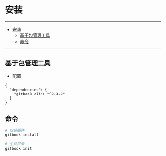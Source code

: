 # 安装

------

- [安装](#安装)
  - [基于包管理工具](#基于包管理工具)
  - [命令](#命令)
  
------

## 基于包管理工具

- 配置

```
{
  "dependencies": {
    "gitbook-cli": "^2.3.2"
  }
}
```

## 命令
```sh
# 安装插件
gitbook install
```

```sh
# 生成目录
gitbook init
```
